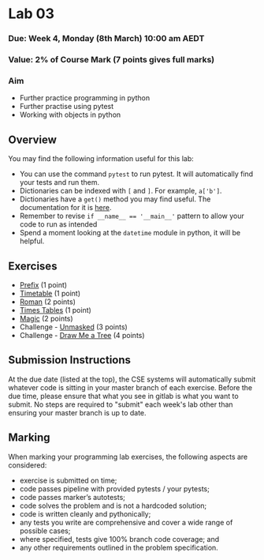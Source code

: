 # Lab 03

### Due: Week 4, Monday (8th March) 10:00 am AEDT

### Value: 2% of Course Mark (7 points gives full marks)

### Aim

* Further practice programming in python
* Further practise using pytest
* Working with objects in python

## Overview

You may find the following information useful for this lab:

* You can use the command `pytest` to run pytest. It will automatically find your tests and run them.
* Dictionaries can be indexed with `[` and `]`. For example, `a['b']`.
* Dictionaries have a `get()` method you may find useful. The documentation for it is [here](https://docs.python.org/3/library/stdtypes.html#dict.get).
* Remember to revise `if __name__ == '__main__'` pattern to allow your code to run as intended
* Spend a moment looking at the `datetime` module in python, it will be helpful.

## Exercises

 * [Prefix](https://cgi.cse.unsw.edu.au/~cs1531/redirect/?path=COMP1531/21T1/students/_/lab03_prefix) (1 point)
 * [Timetable](https://cgi.cse.unsw.edu.au/~cs1531/redirect/?path=COMP1531/21T1/students/_/lab03_timetable) (1 point)
 * [Roman](https://cgi.cse.unsw.edu.au/~cs1531/redirect/?path=COMP1531/21T1/students/_/lab03_roman) (2 points)
 * [Times Tables](https://cgi.cse.unsw.edu.au/~cs1531/redirect/?path=COMP1531/21T1/students/_/lab03_tables) (1 point)
 * [Magic](https://cgi.cse.unsw.edu.au/~cs1531/redirect/?path=COMP1531/21T1/students/_/lab03_magic) (2 points)
 * Challenge - [Unmasked](https://cgi.cse.unsw.edu.au/~cs1531/redirect/?path=COMP1531/21T1/students/_/lab03_magic) (3 points)
 * Challenge - [Draw Me a Tree](https://cgi.cse.unsw.edu.au/~cs1531/redirect/?path=COMP1531/21T1/students/_/lab03_magic) (4 points)

## Submission Instructions

At the due date (listed at the top), the CSE systems will automatically submit whatever code is sitting in your master branch of each exercise. Before the due time, please ensure that what you see in gitlab is what you want to submit. No steps are required to "submit" each week's lab other than ensuring your master branch is up to date.

## Marking

When marking your programming lab exercises, the following aspects are considered:
* exercise is submitted on time;
* code passes pipeline with provided pytests / your pytests;
* code passes marker’s autotests;
* code solves the problem and is not a hardcoded solution;
* code is written cleanly and pythonically;
* any tests you write are comprehensive and cover a wide range of possible cases;
* where specified, tests give 100% branch code coverage; and
* any other requirements outlined in the problem specification.
